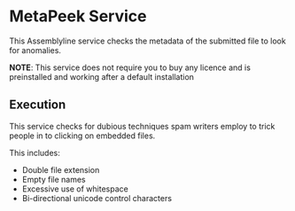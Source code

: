# MetaPeek Service

This Assemblyline service checks the metadata of the submitted file to look for anomalies.

**NOTE**: This service does not require you to buy any licence and is preinstalled and working after a default installation

## Execution

This service checks for dubious techniques spam writers employ to trick people in to clicking on embedded files.

This includes:

* Double file extension
* Empty file names
* Excessive use of whitespace
* Bi-directional unicode control characters


